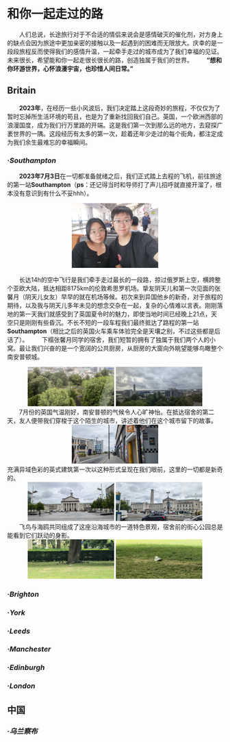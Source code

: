 # **和你一起走过的路**

&emsp;&emsp;人们总说，长途旅行对于不合适的情侣来说会是感情破灭的催化剂，对方身上的缺点会因为旅途中更加亲密的接触以及一起遇到的困难而无限放大。庆幸的是一段段旅程反而使得我们的感情升温，一起牵手走过的城市成为了我们幸福的见证。未来很长，希望能和你一起走很长很长的路，创造独属于我们的世界。
&emsp;&emsp;**“想和你环游世界，心怀浪漫宇宙，也珍惜人间日常。”**

## **Britain**

&emsp;&emsp;**2023年**，在经历一些小风波后，我们决定踏上这段奇妙的旅程，不仅仅为了暂时忘掉所生活环境的苟且，也是为了重新找回我们自己。英国，一个欧洲西部的浪漫国度，成为我们行万里路的开端。这是我们第一次到那么远的地方，去窥探广袤世界的一隅。这段经历有太多的第一次，趁着还年少走过的每个街角，都注定成为我们余生最难忘的幸福瞬间。

### ·*Southampton*

&emsp;&emsp;**2023年7月3日**在一切都准备就绪之后，我们正式踏上去程的飞机，前往旅途的第一站**Southampton**（**ps**：还记得当时和导师打了声儿招呼就直接开溜了，根本没有意识到有什么不妥hhh）。
<div style="text-align:center">
  <img src="https://raw.githubusercontent.com/tlc191026/tlc191026.github.io/master/img/travel/UK/2023.7.3-首都机场.jpg" alt="首都机场合影" style="max-width:40%; display:inline-block">
</div>

&emsp;&emsp;长达14h的空中飞行是我们牵手走过最长的一段路，掠过俄罗斯上空，横跨整个亚欧大陆，抵达相距8175km的伦敦希思罗机场。挚友阴天儿和第一次见面的张馨月（阴天儿女友）早早的就在机场等候。初次来到异国他乡的新奇，对于旅程的期待，以及我与阴天儿多年未见的想念交杂在一起，复杂的心情难以言表。刚刚落地的第一天我们就感受到了英国夏令时的魅力，即使当地时间已经晚上21点，天空只是刚刚有些昏沉。不长不短的一段车程我们最终抵达了路程的第一站**Southampton**（相比之后的英国火车乘车体验完全是天壤之别，不过这些都是后话了）。
&emsp;&emsp;下榻张馨月同学的宿舍，我们短暂的拥有了独属于我们两个人的小窝。最让我们兴奋的是一个宽阔的公共厨房，从厨房的大窗向外眺望能够鸟瞰整个南安普顿城。
<div style="text-align:center">
  <img src="https://raw.githubusercontent.com/tlc191026/tlc191026.github.io/master/img/travel/UK/2023.7.4-南安普顿1.jpg" alt="南安普顿1" style="max-width:40%; display:inline-block">
  <img src="https://raw.githubusercontent.com/tlc191026/tlc191026.github.io/master/img/travel/UK/2023.7.4-南安普顿2.jpg" alt="南安普顿2" style="max-width:40%; display:inline-block">
</div>
&emsp;&emsp;7月份的英国气温刚好，南安普顿的气候令人心旷神怡。在抵达宿舍的第二天，友人便带我们穿梭于这个陌生的城市，讲述着他们在这个城市留下的故事。
<div style="text-align:center">
  <img src="https://raw.githubusercontent.com/tlc191026/tlc191026.github.io/master/img/travel/UK/2023.7.4-南安普顿citywalk.jpg" alt="南安普顿citywalk" style="max-width:40%; display:inline-block">
</div>
充满异域色彩的英式建筑第一次以这种形式呈现在我们眼前，这里的一切都是新奇的。
<div style="text-align:center">
  <img src="https://raw.githubusercontent.com/tlc191026/tlc191026.github.io/master/img/travel/UK/2023.7.4-南安普顿3.jpg" alt="南安普顿3" style="max-width:40%; display:inline-block">
  <img src="https://raw.githubusercontent.com/tlc191026/tlc191026.github.io/master/img/travel/UK/2023.7.4-南安普顿4.jpg" alt="南安普顿4" style="max-width:40%; display:inline-block">
</div>
&emsp;&emsp;飞鸟与海鸥共同组成了这座沿海城市的一道特色景观，宿舍前的街心公园总是能看到它们跃动的身影。
<div style="text-align:center">
  <img src="https://raw.githubusercontent.com/tlc191026/tlc191026.github.io/master/img/travel/UK/2023.7.4-南安普顿5.jpg" alt="南安普顿5" style="max-width:40%; display:inline-block">
  <img src="https://raw.githubusercontent.com/tlc191026/tlc191026.github.io/master/img/travel/UK/2023.7.4-南安普顿6.jpg" alt="南安普顿6" style="max-width:40%; display:inline-block">
</div>

### ·*Brighton*

### ·*York*

### ·*Leeds*

### ·*Manchester*

### ·*Edinburgh*

### ·*London*

## **中国**

### ·*乌兰察布*

